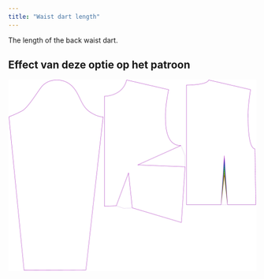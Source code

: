 ```yaml
---
title: "Waist dart length"
---
```


The length of the back waist dart.

## Effect van deze optie op het patroon

![This image shows the effect of this option by superimposing several variants that have a different value for this option](breanna_waistdartlength_sample.svg "Effect of this option on the pattern")
